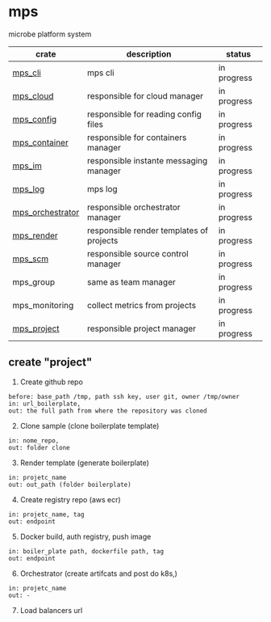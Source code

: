 # mps

microbe platform system

| crate                 | description                              | status        |
| -----------------     | ---------------------------------------- | ------------- |
| [mps_cli][0]          | mps cli                                  | in progress   |
| [mps_cloud][6]        | responsible for cloud manager            | in progress   |
| [mps_config][3]       | responsible for reading config files     | in progress   |
| [mps_container][4]    | responsible for containers manager       | in progress   |
| [mps_im][2]           | responsible instante messaging manager   | in progress   |
| [mps_log][7]          | mps log                                  | in progress   |
| [mps_orchestrator][5] | responsible orchestrator manager         | in progress   |
| [mps_render][8]       | responsible render templates of projects | in progress   |
| [mps_scm][1]          | responsible source control manager       | in progress   |
| mps_group             | same as team manager                     | in progress   |
| mps_monitoring        | collect metrics from projects            | in progress   |
| [mps_project][9]      | responsible project manager              | in progress   |

## create "project"

1. Create github repo
```
before: base_path /tmp, path ssh key, user git, owner /tmp/owner
in: url_boilerplate,
out: the full path from where the repository was cloned
```

2. Clone sample (clone boilerplate template)
```
in: nome_repo,
out: folder clone
```

3. Render template (generate boilerplate)
```
in: projetc_name
out: out_path (folder boilerplate)
```

4. Create registry repo (aws ecr)
```
in: projetc_name, tag
out: endpoint
```

5. Docker build, auth registry, push image
```
in: boiler_plate path, dockerfile path, tag
out: endpoint
```

6. Orchestrator (create artifcats and post do k8s,)
```
in: projetc_name
out: -
```

7. Load balancers url

[0]: ./crates/mps_cli/README.md
[1]: ./crates/mps_scm/README.md
[2]: ./crates/mps_im/README.md
[3]: ./crates/mps_config/README.md
[4]: ./crates/mps_container/README.md
[5]: ./crates/mps_orchestrator/README.md
[6]: ./crates/mps_cloud/README.md
[7]: ./crates/mps_render/README.md
[8]: ./crates/mps_log/README.md
[9]: ./crates/mps_project/README.md
